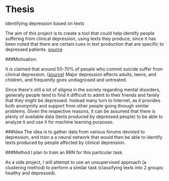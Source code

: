 # Thesis
Identifying depression based on texts

The aim of this project is to create a tool that could help identify 
people suffering from clinical depression, using texts they produce, 
since it has been noted that there are certain cues in text production 
that are specific to depressed patients. 
[source](http://www.aaai.org/Papers/ICWSM/2008/ICWSM08-020.pdf)


###Motivation:

It is claimed that around 50-70% of people who commit suicide suffer from
clinical depression.  ([source](https://books.google.de/books?id=nD6VAFvKGC0C&pg=PA453&redir_esc=y#v=onepage&q&f=false))
Major depression affects adults, teens, and children, and frequently goes 
undiagnosed and untreated. 

Since there's still a lot of stigma in the society regarding mental 
disorders, generally people tend to find it difficult to admit to their
friends and family that they might be depressed. Instead many turn to Internet,
as it provides both anonymity and support from other people going through similar
problems. Given the respective reasons, it can be assumed that there is plenty of
available data (texts produced by depressed people) to be able to analyze 
it and use it for machine learning purposes. 

###Idea
The idea is to gather data from various forums devoted to depression, and train a 
a neural network that would then be able to identify texts produced by people 
affected by clinical depression. 

###Method
I plan to train an RRN for this particular task. 

As a side project, I will attempt to use an unsupervised approach (a clustering method) 
to perform a similar task (classifying texts into 2 groups: healthy and depressed). 

